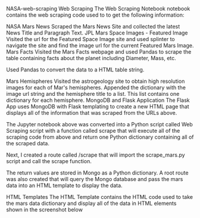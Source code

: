 NASA-web-scraping
Web Scraping
The Web Scraping Notebook notebook contains the web scraping code used to to get the following information:

NASA Mars News
Scraped the Mars News Site and collected the latest News Title and Paragraph Text.
JPL Mars Space Images - Featured Image
Visited the url for the Featured Space Image site and used splinter to navigate the site and find the image url for the current Featured Mars Image.
Mars Facts
Visited the Mars Facts webpage and used Pandas to scrape the table containing facts about the planet including Diameter, Mass, etc.

Used Pandas to convert the data to a HTML table string.

Mars Hemispheres
Visited the astrogeology site to obtain high resolution images for each of Mar's hemispheres.
Appended the dictionary with the image url string and the hemisphere title to a list. This list contains one dictionary for each hemisphere.
MongoDB and Flask Application
The Flask App uses MongoDB with Flask templating to create a new HTML page that displays all of the information that was scraped from the URLs above.

The Jupyter notebook above was converted into a Python script called Web Scraping script with a function called scrape that will execute all of the scraping code from above and return one Python dictionary containing all of the scraped data.

Next, I created a route called /scrape that will import the scrape_mars.py script and call the scrape function.

The return values are stored in Mongo as a Python dictionary.
A root route was also created that will query the Mongo database and pass the mars data into an HTML template to display the data.

HTML Templates
The HTML Template contains the HTML code used to take the mars data dictionary and display all of the data in HTML elements shown in the screenshot below


